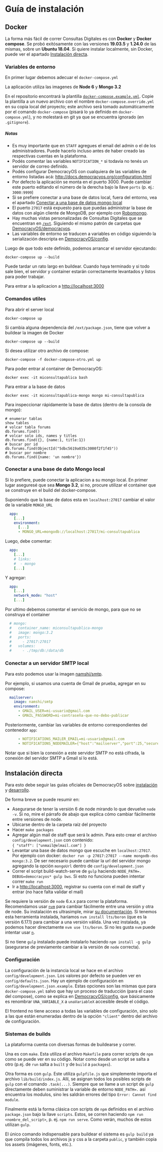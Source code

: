 # Guía de instalación

## Docker

La forma más fácil de correr Consultas Digitales es con **Docker** y **Docker compose**. Se probó exitósamente con las versiones **19.03.5** y **1.24.0** de las mismas, sobre un **Ubuntu 18.04**. Si quiere instalar localmente, sin Docker, puede ver el apartado [Instalación directa](#instalación-directa).

### Variables de entorno

En primer lugar debemos adecuar el `docker-compose.yml`

La aplicación utiliza las imagenes de **Node 6** y **Mongo 3.2**

En el repositorio encontrará la plantilla [`docker-compose.example.yml`](../docker-compose.example.yml). Copie la plantilla a un nuevo archivo con el nombre `docker-compose.override.yml` en su copia local del proyecto; este archivo será tomado automáticamente por el comando `docker-compose` (pisará lo ya definido en `docker-compose.yml`), y no molestará en git ya que se encuentra ignorado (en `.gitignore`).

##### Notas
* Es muy importante que en `STAFF` agregues el email del admin o el de los administradores. Puede hacerlo incluso antes de haber creado las respectivas cuentas en la plataforma.
* Podés comentar las variables `NOTIFICATION_*` si todavía no tenés un servidor de correo definido.
* Podés configurar DemocracyOS con cualquiera de las variables de entorno listadas acá: http://docs.democracyos.org/configuration.html
* Por defecto la aplicación se monta en el puerto 3000. Puede cambiar este puerto editando el número de la derecha bajo la llave `ports` (p. ej.: `3000:9999`)
* Si se prefiere conectar a una base de datos local, fuera del entorno, vea el apartado [Conectar a una base de datos mongo local](#conectar-a-una-base-de-dato-mongo-local)
* El puerto `27017` está expuesto para que puedas administrar la base de datos con algún cliente de MongoDB, por ejemplo con [Robomongo](https://robomongo.org/).
* Hay muchas vistas personalizadas de Consultas Digitales que se encuentran en [`/ext`](ext). Siguiendo el mismo patrón de carpetas que [DemocracyOS/democracyos](https://github.com/DemocracyOS/democracyos).
* Las variables de entorno se traducen a variables en código siguiendo la serialización descripta en [DemocracyOS/config](https://github.com/DemocracyOS/config#environment-variables).


Luego de que todo este definido, podemos arrancar el servidor ejecutando:

```
docker-compose up --build
```

Puede tardar un rato largo en buildear. Cuando haya terminado y si todo sale bien, el servidor y container estarán correctamente levantados y listos para poder trabajar.


Para entrar a la aplicacion a [http://localhost:3000](http://localhost:3000)


### Comandos utiles

Para abrir el server local

```
docker-compose up
```

Si cambia alguna dependencia del `/ext/package.json`, tiene que volver a buildear la imagen de Docker

```
docker-compose up --build
```

Si desea utilizar otro archivo de compose:

```
docker-compose -f docker-compose-otro.yml up
```

Para poder entrar al container de DemocracyOS:

```
docker exec -it miconsultapublica bash
```

Para entrar a la base de datos

```
docker exec -it miconsultapublica-mongo mongo mi-consultapublica
```

Para inspeccionar rápidamente la base de datos (dentro de la consola de mongo):
```
# enumerar tablas
show tables
# volcar tabla forums
db.forums.find()
# volcar solo ids, names y titles
db.forums.find({}, {name:1, title:1})
# buscar por id
db.forums.find(ObjectId("5dbc5619a035c3000f2f1f45"))
# buscar por nombre
db.forums.find({name: 'un nombre'})
```

### Conectar a una base de dato Mongo local

Si lo prefiere, puede conectar la aplicacion a su mongo local. En primer lugar aseguresé que sea **Mongo 3.2**, si no, procure utilizar el container que se construye en el build del docker-compose.

Suponiendo que la base de datos esta en `localhost:27017` cambiar el valor de la variable `MONGO_URL`

```yaml
  app: 
    [...]
    environment:
      [...]
      - MONGO_URL=mongodb://localhost:27017/mi-consultapublica
```
Luego, debe comentar:

```yaml
  app: 
    [...]
    # links:
    #  - mongo 
    [...]
```
Y agregar:

```yaml
  app: 
    [...]
    network_mode: "host"
    [...]
```

Por ultimo debemos comentar el servicio de mongo, para que no se construya el container

```yaml
  # mongo:
  #   container_name: miconsultapublica-mongo
  #   image: mongo:3.2
  #   ports:
  #     - 27017:27017
  #   volumes:
  #     - ./tmp/db:/data/db
```

### Conectar a un servidor SMTP local

Para esto podemos usar la imagen [namshi/smtp](https://hub.docker.com/r/namshi/smtp).

Por ejemplo, si usamos una cuenta de Gmail de prueba, agregar en su compose:

```yaml
  mailserver:
    image: namshi/smtp
    environment:
      - GMAIL_USER=mi-usuario@gmail.com
      - GMAIL_PASSWORD=mi-contraseña-que-no-debo-publicar
```

Posteriormente, cambiar las variables de entorno correspondientes del contenedor `app`:

```yaml
      - NOTIFICATIONS_MAILER_EMAIL=mi-usuario@gmail.com
      - NOTIFICATIONS_NODEMAILER={"host":"mailserver","port":25,"secure":false}
 ```
 
 Notar que si bien la conexión a este servidor SMTP no está cifrada, la conexión del servidor SMTP a Gmail sí lo está.

## Instalación directa
Para esto debe seguir las guías oficiales de DemocracyOS sobre [instalación](https://docs.democracyos.org/install.html) y [desarrollo](https://docs.democracyos.org/develop/).

De forma breve se puede resumir en:

- Asegurarse de tener la versión 6 de node mirando lo que devuelve `node -v`. Si no, mire el párrafo de abajo que explica cómo cambiar fácilmente entre versiones de node.
- Ubicarse dentro de la carpeta raíz del proyecto
- Hacer `make packages`
- Agregar algún mail de staff que será lx admin. Para esto crear el archivo `config/development.json` con contenido:   
`{ "staff": ["unmail@elmail.com"] }`   
- Levantar una base de datos mongo que escuche en `localhost:27017`. Por ejemplo con docker: `docker run -p 27017:27017 --name mongodb-dos mongo:3.2`. De ser necesario puede cambiar la url del servidor mongo agregando la opción `mongoUrl` dentro de `config/development.json`
- Correr el script build-watch-serve de `gulp` haciendo `NODE_PATH=. DEBUG=democracyos* gulp bws`. Si esto no funciona pueden intentar correr `make run`
- Ir a [http://localhost:3000](http://localhost:3000), registrar su cuenta con el mail de staff y entrar (no hace falta validar el mail)

Se requiere la versión de `node` 6.x.x para correr la plataforma. Recomendamos usar [`nvm`](https://github.com/nvm-sh/nvm) para cambiar fácilmente entre una versión y otra de node. Su instalación es ultrasimple, mirar [su documentación](https://github.com/nvm-sh/nvm#installation-and-update). Si tenemos esta herramienta instalada, haríamos `nvm install lts/boron` (que es la versión 6.17.1) para cambiar a una versión válida. Una vez instalada, ya podemos hacer directamente `nvm use lts/boron`. Si no les gusta `nvm` puede intentar usar [`n`](https://github.com/tj/n).

Si no tiene `gulp` instalado puede instalarlo haciendo `npm install -g gulp` (asegurarse de previamente cambiar a la versión de `node` correcta).

### Configuración
La configuración de la instancia local se hace en el archivo `config/development.json`. Los valores por defecto se pueden ver en `config/defaults.json`. Hay un ejemplo de configuración en `config/development.json.example`. Estas opciones son las mismas que para `docker-compose.yml` salvo que hay un proceso de traducción (para el caso del compose), como se explica en [DemocracyOS/config](https://github.com/DemocracyOS/config#environment-variables), que básicamente es renombrar `UNA_VARIABLE_X` a `unaVariableX` accesible desde el código.

El frontend no tiene acceso a todas las variables de configuración, sino solo a las que están enumeradas dentro de la opción `"client"` dentro del archivo de configuración.

### Sistemas de builds
La plataforma cuenta con diversas formas de buildearse y correr.

Una es con `make`. Esta utiliza el archivo `Makefile` para correr scripts de `npm` como se puede ver en su código. Notar como desde un script se salta a otro (p.ej. de `run` salta a `built` y de `build` a `packages`).

Otra forma es con `gulp`. Este utiliza `gulpfile.js` que simplemente importa el archivo `lib/build/index.js`. Allí, se asignan todos los posibles scripts de `gulp` con el comando `.task(...)`. Siempre que se llame a un script de `gulp` directamente deben suministrar la variable de entorno `NODE_PATH=.` así encuentra los modulos, sino les saldrán errores del tipo `Error: Cannot find module`.

Finalmente está la forma clásica con scripts de `npm` definidos en el archivo `package.json` bajo la llave `scripts`. Estos, se corren haciendo `npm run <nombre_del_script>`, p. ej. `npm run serve`. Como verán, muchos de estos utilizan `gulp`.

El único comando indispensable para buildear el sistema es `gulp build` ya que compila todos los archivos js y css a la carpeta `public`, y también copia los assets (imágenes, fonts, etc.).
